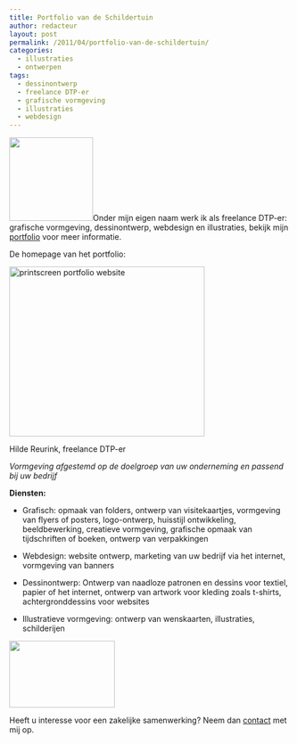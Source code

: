 ```yaml
---
title: Portfolio van de Schildertuin
author: redacteur
layout: post
permalink: /2011/04/portfolio-van-de-schildertuin/
categories:
  - illustraties
  - ontwerpen
tags:
  - dessinontwerp
  - freelance DTP-er
  - grafische vormgeving
  - illustraties
  - webdesign
---
```

[<img class="alignleft size-thumbnail wp-image-1425" src="/wordpress/wp-content/uploads/2010/12/kantoordessin-150x150.gif" alt="" width="150" height="150" />][1]Onder mijn eigen naam werk ik als freelance DTP-er: grafische vormgeving, dessinontwerp, webdesign en illustraties, bekijk mijn <a title="portfolio van Hilde Reurink, freelance DTP-er" href="http://www.hildereurink.nl/" target="_blank">portfolio</a> voor meer informatie.<!--more Lees meer over het grafische werk->-->

De homepage van het portfolio:

<div id="attachment_1427" style="width: 360px" class="wp-caption aligncenter">
  <img class="size-full wp-image-1427" title="printscreen portfolio Hilde Reurink" src="/wordpress/wp-content/uploads/2010/12/printscreenportfolio.jpg" alt="printscreen portfolio website" width="350" height="305" />
  
  <p class="wp-caption-text">
    Hilde Reurink, freelance DTP-er
  </p>
</div>

*Vormgeving afgestemd op de doelgroep van uw onderneming en passend bij uw bedrijf*

**Diensten:**

  * Grafisch: opmaak van folders, ontwerp van visitekaartjes, vormgeving van flyers of posters, logo-ontwerp, huisstijl ontwikkeling, beeldbewerking, creatieve vormgeving, grafische opmaak van tijdschriften of boeken, ontwerp van verpakkingen

  * Webdesign: website ontwerp, marketing van uw bedrijf via het internet, vormgeving van banners

  * Dessinontwerp: Ontwerp van naadloze patronen en dessins voor textiel, papier of het internet, ontwerp van artwork voor kleding zoals t-shirts, achtergronddessins voor websites

  * Illustratieve vormgeving: ontwerp van wenskaarten, illustraties, schilderijen

<img class="size-full wp-image-1426 aligncenter" src="/wordpress/wp-content/uploads/2010/12/logoportfolio.gif" alt="" width="189" height="120" />

Heeft u interesse voor een zakelijke samenwerking? Neem dan <a title="contactgegevens" href="http://www.hildereurink.nl/contactformulier.php" target="_blank">contact</a> met mij op.

 [1]: /wordpress/2011/04/portfolio-van-de-schildertuin/
